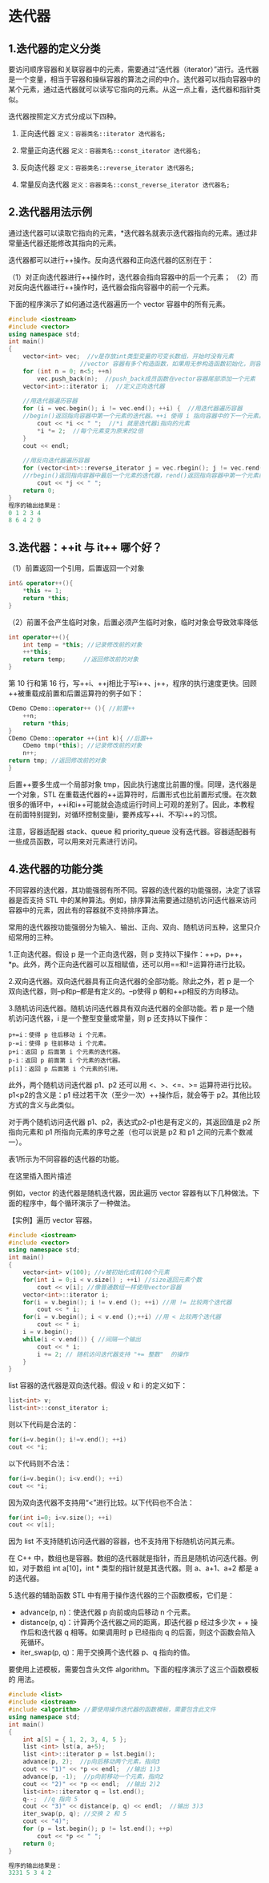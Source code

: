 # 迭代器
## 1.迭代器的定义分类
要访问顺序容器和关联容器中的元素，需要通过“迭代器（iterator）”进行。迭代器是一个变量，相当于容器和操纵容器的算法之间的中介。迭代器可以指向容器中的某个元素，通过迭代器就可以读写它指向的元素。从这一点上看，迭代器和指针类似。

迭代器按照定义方式分成以下四种。


1) 正向迭代器
`定义：容器类名::iterator 迭代器名;`


2) 常量正向迭代器
`定义：容器类名::const_iterator 迭代器名;`


3) 反向迭代器
`定义：容器类名::reverse_iterator 迭代器名;`


4) 常量反向迭代器
`定义：容器类名::const_reverse_iterator 迭代器名;`

## 2.迭代器用法示例
通过迭代器可以读取它指向的元素，*迭代器名就表示迭代器指向的元素。通过非常量迭代器还能修改其指向的元素。

迭代器都可以进行++操作。反向迭代器和正向迭代器的区别在于：

（1）对正向迭代器进行++操作时，迭代器会指向容器中的后一个元素；
（2）而对反向迭代器进行++操作时，迭代器会指向容器中的前一个元素。

下面的程序演示了如何通过迭代器遍历一个 vector 容器中的所有元素。
``` c++
#include <iostream>
#include <vector>
using namespace std;
int main()
{
    vector<int> vec;  //v是存放int类型变量的可变长数组，开始时没有元素
                    //vector 容器有多个构造函数，如果用无参构造函数初始化，则容器一开始是空的。
    for (int n = 0; n<5; ++n)
        vec.push_back(n);  //push_back成员函数在vector容器尾部添加一个元素
    vector<int>::iterator i;  //定义正向迭代器
     
    //用迭代器遍历容器
    for (i = vec.begin(); i != vec.end(); ++i) {  //用迭代器遍历容器
    //begin()返回指向容器中第一个元素的迭代器。++i 使得 i 指向容器中的下一个元素。end()返回的不是指向最后一个元素的迭代器，而是指向最后一个元素后面的位置的迭代器，因此循环的终止条件是i != v.end()。
        cout << *i << " ";  //*i 就是迭代器i指向的元素
        *i *= 2;  //每个元素变为原来的2倍
    }
    cout << endl;
     
    //用反向迭代器遍历容器
    for (vector<int>::reverse_iterator j = vec.rbegin(); j != vec.rend(); ++j)
    //rbegin()返回指向容器中最后一个元素的迭代器，rend()返回指向容器中第一个元素前面的位置的迭代器，因此本循环实际上是从后往前遍历整个数组。
        cout << *j << " ";
    return 0;
}
程序的输出结果是：
0 1 2 3 4
8 6 4 2 0
```
## 3.迭代器：++it 与 it++ 哪个好？

（1）前置返回一个引用，后置返回一个对象
``` c++
int& operator++(){
    *this += 1;
    return *this;
} 
```
（2）前置不会产生临时对象，后置必须产生临时对象，临时对象会导致效率降低
``` c++
int operator++(){
    int temp = *this; //记录修改前的对象
    ++*this;
    return temp;     //返回修改前的对象
}
```
第 10 行和第 16 行，写++i、++j相比于写i++、j++，程序的执行速度更快。回顾++被重载成前置和后置运算符的例子如下：
``` c++
CDemo CDemo::operator++ (){ //前置++
    ++n;
    return *this;
}
CDemo CDemo::operator ++(int k){ //后置++
    CDemo tmp(*this); //记录修改前的对象
    n++;
return tmp; //返回修改前的对象
}
```
后置++要多生成一个局部对象 tmp，因此执行速度比前置的慢。同理，迭代器是一个对象，STL 在重载迭代器的++运算符时，后置形式也比前置形式慢。在次数很多的循环中，++i和i++可能就会造成运行时间上可观的差别了。因此，本教程在前面特别提到，对循环控制变量i，要养成写++i、不写i++的习惯。

注意，容器适配器 stack、queue 和 priority_queue 没有迭代器。容器适配器有一些成员函数，可以用来对元素进行访问。

## 4.迭代器的功能分类

不同容器的迭代器，其功能强弱有所不同。容器的迭代器的功能强弱，决定了该容器是否支持 STL 中的某种算法。例如，排序算法需要通过随机访问迭代器来访问容器中的元素，因此有的容器就不支持排序算法。

常用的迭代器按功能强弱分为输入、输出、正向、双向、随机访问五种，这里只介绍常用的三种。

1.正向迭代器。假设 p 是一个正向迭代器，则 p 支持以下操作：++p，p++，*p。此外，两个正向迭代器可以互相赋值，还可以用==和!=运算符进行比较。

2.双向迭代器。双向迭代器具有正向迭代器的全部功能。除此之外，若 p 是一个双向迭代器，则–p和p–都是有定义的。–p使得 p 朝和++p相反的方向移动。

3.随机访问迭代器。随机访问迭代器具有双向迭代器的全部功能。若 p 是一个随机访问迭代器，i 是一个整型变量或常量，则 p 还支持以下操作：

```
p+=i：使得 p 往后移动 i 个元素。
p-=i：使得 p 往前移动 i 个元素。
p+i：返回 p 后面第 i 个元素的迭代器。
p-i：返回 p 前面第 i 个元素的迭代器。
p[i]：返回 p 后面第 i 个元素的引用。
```

此外，两个随机访问迭代器 p1、p2 还可以用 <、>、<=、>= 运算符进行比较。p1<p2的含义是：p1 经过若干次（至少一次）++操作后，就会等于 p2。其他比较方式的含义与此类似。

对于两个随机访问迭代器 p1、p2，表达式p2-p1也是有定义的，其返回值是 p2 所指向元素和 p1 所指向元素的序号之差（也可以说是 p2 和 p1 之间的元素个数减一）。

表1所示为不同容器的迭代器的功能。

在这里插入图片描述

例如，vector 的迭代器是随机迭代器，因此遍历 vector 容器有以下几种做法。下面的程序中，每个循环演示了一种做法。

【实例】遍历 vector 容器。

``` c++
#include <iostream>
#include <vector>
using namespace std;
int main()
{
    vector<int> v(100); //v被初始化成有100个元素
    for(int i = 0;i < v.size() ; ++i) //size返回元素个数
        cout << v[i]; //像普通数组一样使用vector容器
    vector<int>::iterator i;
    for(i = v.begin(); i != v.end (); ++i) //用 != 比较两个迭代器
        cout << * i;
    for(i = v.begin(); i < v.end ();++i) //用 < 比较两个迭代器
        cout << * i;
    i = v.begin();
    while(i < v.end()) { //间隔一个输出
        cout << * i;
        i += 2; // 随机访问迭代器支持 "+= 整数"  的操作
    }
}
```
list 容器的迭代器是双向迭代器。假设 v 和 i 的定义如下：
``` c++
list<int> v;
list<int>::const_iterator i;
```
则以下代码是合法的：

``` c++
for(i=v.begin(); i!=v.end(); ++i)
cout << *i;
```

以下代码则不合法：

``` c++
for(i=v.begin(); i<v.end(); ++i)
cout << *i;
```
因为双向迭代器不支持用“<”进行比较。以下代码也不合法：
``` c++
for(int i=0; i<v.size(); ++i)
cout << v[i];
```
因为 list 不支持随机访问迭代器的容器，也不支持用下标随机访问其元素。

在 C++ 中，数组也是容器。数组的迭代器就是指针，而且是随机访问迭代器。例如，对于数组 int a[10]，int * 类型的指针就是其迭代器。则 a、a+1、a+2 都是 a 的迭代器。


5.迭代器的辅助函数
STL 中有用于操作迭代器的三个函数模板，它们是：
- advance(p, n)：使迭代器 p 向前或向后移动 n 个元素。
- distance(p, q)：计算两个迭代器之间的距离，即迭代器 p 经过多少次 + + 操作后和迭代器 q 相等。如果调用时 p 已经指向 q 的后面，则这个函数会陷入死循环。
- iter_swap(p, q)：用于交换两个迭代器 p、q 指向的值。

要使用上述模板，需要包含头文件 algorithm。下面的程序演示了这三个函数模板的 用法。

``` c++
#include <list>
#include <iostream>
#include <algorithm> //要使用操作迭代器的函数模板，需要包含此文件
using namespace std;
int main()
{
    int a[5] = { 1, 2, 3, 4, 5 };
    list <int> lst(a, a+5);
    list <int>::iterator p = lst.begin();
    advance(p, 2);  //p向后移动两个元素，指向3
    cout << "1)" << *p << endl;  //输出 1)3
    advance(p, -1);  //p向前移动一个元素，指向2
    cout << "2)" << *p << endl;  //输出 2)2
    list<int>::iterator q = lst.end();
    q--;  //q 指向 5
    cout << "3)" << distance(p, q) << endl;  //输出 3)3
    iter_swap(p, q); //交换 2 和 5
    cout << "4)";
    for (p = lst.begin(); p != lst.end(); ++p)
        cout << *p << " ";
    return 0;
}

程序的输出结果是：
3231 5 3 4 2
```